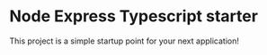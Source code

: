 # Node Express Typescript starter

This project is a simple startup point for your next application!
